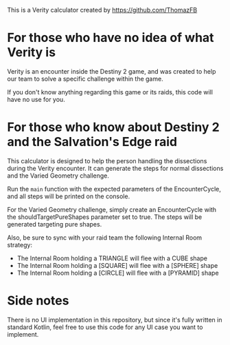 This is a Verity calculator created by https://github.com/ThomazFB

# For those who have no idea of what Verity is

Verity is an encounter inside the Destiny 2 game, and was created to help our team to solve a specific challenge within the game.

If you don't know anything regarding this game or its raids, this code will have no use for you.

# For those who know about Destiny 2 and the Salvation's Edge raid

This calculator is designed to help the person handling the dissections during the Verity encounter. It can generate the steps for normal dissections and the Varied Geometry challenge. 

Run the `main` function with the expected parameters of the EncounterCycle, and all steps will be printed on the console.

For the Varied Geometry challenge, simply create an EncounterCycle with the shouldTargetPureShapes parameter set to true. The steps will be generated targeting pure shapes.

Also, be sure to sync with your raid team the following Internal Room strategy:
- The Internal Room holding a TRIANGLE will flee with a CUBE shape
- The Internal Room holding a [SQUARE] will flee with a [SPHERE] shape
- The Internal Room holding a [CIRCLE] will flee with a [PYRAMID] shape

# Side notes

There is no UI implementation in this repository, but since it's fully written in standard Kotlin, feel free to use this code for any UI case you want to implement.
